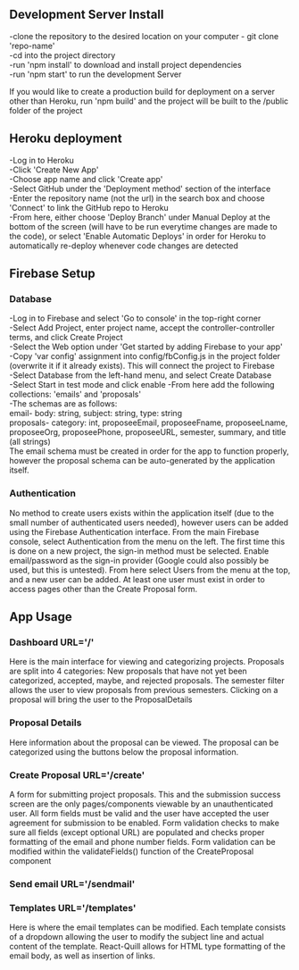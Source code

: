 ## Development Server Install
-clone the repository to the desired location on your computer - git clone 'repo-name'  
-cd into the project directory  
-run 'npm install' to download and install project dependencies  
-run 'npm start' to run the development Server  

If you would like to create a production build for deployment on a server other than Heroku, run 'npm build' and the project will
be built to the /public folder of the project

## Heroku deployment
-Log in to Heroku  
-Click 'Create New App'  
-Choose app name and click 'Create app'  
-Select GitHub under the 'Deployment method' section of the interface  
-Enter the repository name (not the url) in the search box and choose 'Connect' to link the GitHub repo to Heroku  
-From here, either choose 'Deploy Branch' under Manual Deploy at the bottom of the screen (will have to be run everytime changes
  are made to the code), or select 'Enable Automatic Deploys' in order for Heroku to automatically re-deploy whenever code changes are detected

## Firebase Setup
### Database
-Log in to Firebase and select 'Go to console' in the top-right corner  
-Select Add Project, enter project name, accept the controller-controller terms, and click Create Project  
-Select the Web option under 'Get started by adding Firebase to your app'  
-Copy 'var config' assignment into config/fbConfig.js in the project folder (overwrite it if it already exists). This will connect the project to Firebase  
-Select Database from the left-hand menu, and select Create Database  
-Select Start in test mode and click enable
-From here add the following collections: 'emails' and 'proposals'  
-The schemas are as follows:  
email- body: string, subject: string, type: string  
proposals- category: int, proposeeEmail, proposeeFname, proposeeLname, proposeeOrg, proposeePhone,
                proposeeURL, semester, summary, and title (all strings)  
The email schema must be created in order for the app to function properly, however the proposal schema can be auto-generated by the application itself.

### Authentication
No method to create users exists within the application itself (due to the small number of authenticated users needed), however users can be added using the Firebase Authentication interface. From the main Firebase console, select Authentication from the menu on the left. The first time this is done on a new project, the sign-in method must be selected. Enable email/password as the sign-in provider (Google could also possibly be used, but this is untested). From here select Users from the menu at the top, and a new user can be added. At least one user must exist in order to access pages other than the Create Proposal form.

## App Usage
### Dashboard URL='/'
Here is the main interface for viewing and categorizing projects. Proposals are split into 4 categories: New proposals that have not yet been categorized, accepted, maybe, and rejected proposals. The semester filter allows the user to view proposals from previous semesters. Clicking on a proposal will bring the user to the ProposalDetails

### Proposal Details
Here information about the proposal can be viewed. The proposal can be categorized using the buttons below the proposal information.

### Create Proposal URL='/create'
A form for submitting project proposals. This and the submission success screen are the only pages/components viewable by an unauthenticated user. All form fields must be valid and the user have accepted the user agreement for submission to be enabled. Form validation checks to make sure all fields (except optional URL) are populated and checks proper formatting of the email and phone number fields. Form validation can be modified within the validateFields() function of the CreateProposal component

### Send email URL='/sendmail'

### Templates URL='/templates'
Here is where the email templates can be modified. Each template consists of a dropdown allowing the user to modify the subject line and actual content of the template. React-Quill allows for HTML type formatting of the email body, as well as insertion of links.

